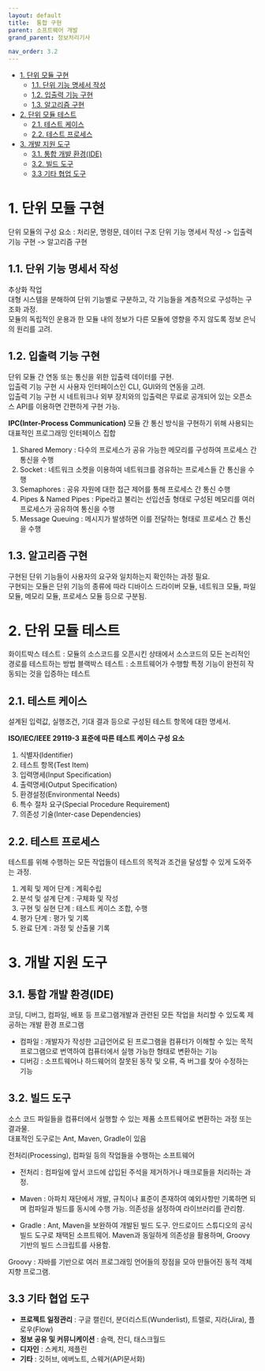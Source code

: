 ```yaml
---
layout: default
title:  통합 구현
parent: 소프트웨어 개발
grand_parent: 정보처리기사

nav_order: 3.2
---
```

- [1. 단위 모듈 구현](#1-단위-모듈-구현)
  - [1.1. 단위 기능 명세서 작성](#11-단위-기능-명세서-작성)
  - [1.2. 입출력 기능 구현](#12-입출력-기능-구현)
  - [1.3. 알고리즘 구현](#13-알고리즘-구현)
- [2. 단위 모듈 테스트](#2-단위-모듈-테스트)
  - [2.1. 테스트 케이스](#21-테스트-케이스)
  - [2.2. 테스트 프로세스](#22-테스트-프로세스)
- [3. 개발 지원 도구](#3-개발-지원-도구)
  - [3.1. 통합 개뱔 환경(IDE)](#31-통합-개뱔-환경ide)
  - [3.2. 빌드 도구](#32-빌드-도구)
  - [3.3 기타 협업 도구](#33-기타-협업-도구)


# 1. 단위 모듈 구현
단위 모듈의 구성 요소 : 처리문, 명령문, 데이터 구조
단위 기능 명세서 작성 -> 입출력 기능 구현 -> 알고리즘 구현

## 1.1. 단위 기능 명세서 작성
추상화 작업  
대형 시스템을 분해하여 단위 기능별로 구분하고, 각 기능들을 계층적으로 구성하는 구조화 과정.  
모듈의 독립적인 운용과 한 모듈 내의 정보가 다른 모듈에 영향을 주지 않도록 정보 은닉의 원리를 고려.  

## 1.2. 입출력 기능 구현
단위 모듈 간 연동 또는 통신을 위한 입출력 데이터를 구현.  
입출력 기능 구현 시 사용자 인터페이스인 CLI, GUI와의 연동을 고려.  
입출력 기능 구현 시 네트워크나 외부 장치와의 입출력은 무료로 공개되어 있는 오픈소스 API를 이용하면 간편하게 구현 가능.

**IPC(Inter-Process Communication)**
모듈 간 통신 방식을 구현하기 위해 사용되는 대표적인 프로그래밍 인터페이스 집합
1. Shared Memory : 다수의 프로세스가 공유 가능한 메모리를 구성하여 프로세스 간 통신을 수행
2. Socket : 네트워크 소켓을 이용하여 네트워크를 경유하는 프로세스들 간 통신을 수행
3. Semaphores : 공유 자원에 대한 접근 제어를 통해 프로세스 간 통신 수행
4. Pipes & Named Pipes : Pipe라고 불리는 선입선출 형태로 구성된 메모리를 여러 프로세스가 공유하여 통신을 수행
5. Message Queuing : 메시지가 발생하면 이를 전달하는 형태로 프로세스 간 통신을 수행

## 1.3. 알고리즘 구현
구현된 단위 기능들이 사용자의 요구와 일치하는지 확인하는 과정 필요.  
구현되는 모듈은 단위 기능의 종류에 따라 디바이스 드라이버 모듈, 네트워크 모듈, 파일 모듈, 메모리 모듈, 프로세스 모듈 등으로 구분됨.  


# 2. 단위 모듈 테스트
화이트박스 테스트 : 모듈의 소스코드를 오픈시킨 상태에서 소스코드의 모든 논리적인 경로를 테스트하는 방법
블랙박스 테스트 : 소프트웨어가 수행할 특정 기능이 완전히 작동되는 것을 입증하는 테스트

## 2.1. 테스트 케이스
설계된 입력값, 실행조건, 기대 결과 등으로 구성된 테스트 항목에 대한 명세서.  

**ISO/IEC/IEEE 29119-3 표준에 따른 테스트 케이스 구성 요소**
1. 식별자(Identifier)
2. 테스트 항목(Test Item)
3. 입력명세(Input Specification)
4. 출력명세(Output Specification)
5. 환경설정(Environmental Needs)
6. 특수 절차 요구(Special Procedure Requirement)
7. 의존성 기술(Inter-case Dependencies)

## 2.2. 테스트 프로세스
테스트를 위해 수행하는 모든 작업들이 테스트의 목적과 조건을 달성할 수 있게 도와주는 과정.

1. 계획 및 제어 단계 : 계획수립
2. 분석 및 설계 단계 : 구체화 및 작성
3. 구현 및 실현 단계 : 테스트 케이스 조합, 수행
4. 평가 단계 : 평가 및 기록
5. 완료 단계 : 과정 및 산출물 기록

# 3. 개발 지원 도구

## 3.1. 통합 개뱔 환경(IDE)
코딩, 디버그, 컴파일, 배포 등 프로그램개발과 관련된 모든 작업을 처리할 수 있도록 제공하는 개발 환경 프로그램

- 컴파일 : 개발자가 작성한 고급언어로 된 프로그램을 컴퓨터가 이해할 수 있는 목적 프로그램으로 번역하여 컴퓨터에서 실행 가능한 형태로 변환하는 기능  
- 디버깅 : 소프트웨어나 하드웨어의 잘못된 동작 및 오류, 즉 버그를 찾아 수정하는 기능

## 3.2. 빌드 도구
소스 코드 파일들을 컴퓨터에서 실행할 수 있는 제품 소프트웨어로 변환하는 과정 또는 결과물.  
대표적인 도구로는 Ant, Maven, Gradle이 있음

전처리(Processing), 컴파일 등의 작업들을 수행하는 소프트웨어
- 전처리 : 컴파일에 앞서 코드에 삽입된 주석을 제거하거나 매크로들을 처리하는 과정.

- Maven : 아파치 재단에서 개발, 규칙이나 표준이 존재하여 예외사항만 기록하면 되며 컴파일과 빌드를 동시에 수행 가능. 의존성을 설정하여 라이브러리를 관리함.
- Gradle : Ant, Maven을 보완하여 개발된 빌드 도구. 안드로이드 스튜디오의 공식 빌드 도구로 채택된 소프트웨어. Maven과 동일하게 의존성을 활용하며, Groovy 기반의 빌드 스크립트를 사용함.

Groovy : 자바를 기반으로 여러 프로그래밍 언어들의 장점을 모아 만들어진 동적 객체지향 프로그램.

## 3.3 기타 협업 도구
- **프로젝트 일정관리** : 구글 캘린더, 분더리스트(Wunderlist), 트렐로, 지라(Jira), 플로우(Flow)
- **정보 공유 및 커뮤니케이션** : 슬랙, 잔디, 태스크월드
- **디자인** : 스케치, 제플린
- **기타** : 깃허브, 에버노트, 스웨거(API문서화)
